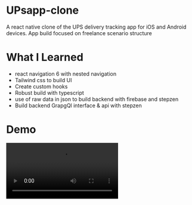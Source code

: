 # UPsapp-clone
A react native clone of the UPS delivery tracking app for iOS and Android devices. App build focused on freelance scenario structure

# What I Learned

* react navigation 6 with nested navigation
* Tailwind css to build UI 
* Create custom hooks
* Robust build with typescript
* use of raw data in json to build backend with firebase and stepzen
* Build backend GrapgQl interface & api with stepzen

# Demo

![app image](./assets/demo.MP4)
